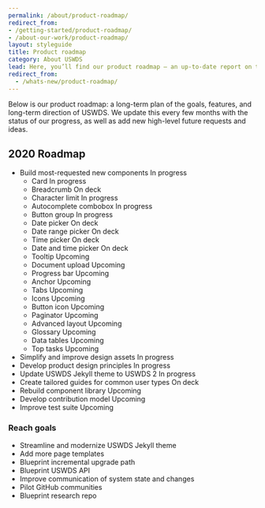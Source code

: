 ```yaml
---
permalink: /about/product-roadmap/
redirect_from:
- /getting-started/product-roadmap/
- /about-our-work/product-roadmap/
layout: styleguide
title: Product roadmap
category: About USWDS
lead: Here, you’ll find our product roadmap — an up-to-date report on the work we’re doing.
redirect_from:
  - /whats-new/product-roadmap/
---
```


Below is our product roadmap: a long-term plan of the goals, features,
and long-term direction of USWDS. We update this
every few months with the status of our progress, as well as add new
high-level future requests and ideas.

<!-- TODO: Make these into issues; add roadmap project board
You can also <a href="https://github.com/uswds/uswds/milestone/52" class="">view our product roadmap goals on GitHub</a>. -->

<h2>2020 Roadmap</h2>

<div class="maxw-tablet">
  <ul class="site-roadmap-list">
    <li class="site-roadmap-list__item"><span class="flex-fill">Build most-requested new components</span> <span class="usa-tag label-in-progress flex-auto">In progress</span>
      <ul class="site-roadmap-list__sublist">
        <li class="site-roadmap-list__item"><span class="flex-fill">Card</span> <span class="usa-tag label-in-progress">In progress</span></li>
        <li class="site-roadmap-list__item"><span class="flex-fill">Breadcrumb</span> <span class="usa-tag label-next">On deck</span></li>
        <li class="site-roadmap-list__item"><span class="flex-fill">Character limit</span> <span class="usa-tag label-in-progress">In progress</span></li>
        <li class="site-roadmap-list__item"><span class="flex-fill">Autocomplete combobox</span> <span class="usa-tag label-in-progress">In progress</span></li>
        <li class="site-roadmap-list__item"><span class="flex-fill">Button group</span> <span class="usa-tag label-in-progress">In progress</span></li>
        <li class="site-roadmap-list__item"><span class="flex-fill">Date picker</span>  <span class="usa-tag label-next">On deck</span></li>
        <li class="site-roadmap-list__item"><span class="flex-fill">Date range picker</span>  <span class="usa-tag label-next">On deck</span></li>
        <li class="site-roadmap-list__item"><span class="flex-fill">Time picker</span>  <span class="usa-tag label-next">On deck</span></li>
        <li class="site-roadmap-list__item"><span class="flex-fill">Date and time picker</span> <span class="usa-tag label-next">On deck</span></li>
        <li class="site-roadmap-list__item"><span class="flex-fill">Tooltip</span> <span class="usa-tag label-upcoming">Upcoming</span></li>
        <li class="site-roadmap-list__item"><span class="flex-fill">Document upload</span> <span class="usa-tag label-upcoming">Upcoming</span></li>
        <li class="site-roadmap-list__item"><span class="flex-fill">Progress bar</span> <span class="usa-tag label-upcoming">Upcoming</span></li>
        <li class="site-roadmap-list__item"><span class="flex-fill">Anchor</span> <span class="usa-tag label-upcoming">Upcoming</span></li>
        <li class="site-roadmap-list__item"><span class="flex-fill">Tabs</span> <span class="usa-tag label-upcoming">Upcoming</span></li>
        <li class="site-roadmap-list__item"><span class="flex-fill">Icons</span> <span class="usa-tag label-upcoming">Upcoming</span></li>
        <li class="site-roadmap-list__item"><span class="flex-fill">Button icon</span> <span class="usa-tag label-upcoming">Upcoming</span></li>
        <li class="site-roadmap-list__item"><span class="flex-fill">Paginator</span> <span class="usa-tag label-upcoming">Upcoming</span></li>
        <li class="site-roadmap-list__item"><span class="flex-fill">Advanced layout</span> <span class="usa-tag label-upcoming">Upcoming</span></li>
        <li class="site-roadmap-list__item"><span class="flex-fill">Glossary</span> <span class="usa-tag label-upcoming">Upcoming</span></li>
        <li class="site-roadmap-list__item"><span class="flex-fill">Data tables</span> <span class="usa-tag label-upcoming">Upcoming</span></li>
        <li class="site-roadmap-list__item"><span class="flex-fill">Top tasks</span> <span class="usa-tag label-upcoming">Upcoming</span></li>
      </ul>
    </li>
    <li class="site-roadmap-list__item"><span class="flex-fill">Simplify and improve design assets</span> <span class="usa-tag label-in-progress">In progress</span></li>
    <li class="site-roadmap-list__item"><span class="flex-fill">Develop product design principles</span> <span class="usa-tag label-in-progress">In progress</span></li>
    <li class="site-roadmap-list__item"><span class="flex-fill">Update USWDS Jekyll theme to USWDS 2</span> <span class="usa-tag label-in-progress">In progress</span></li>
    <li class="site-roadmap-list__item"><span class="flex-fill">Create tailored guides for common user types</span> <span class="usa-tag label-next">On deck</span></li>
    <li class="site-roadmap-list__item"><span class="flex-fill">Rebuild component library</span> <span class="usa-tag label-upcoming">Upcoming</span></li>
    <li class="site-roadmap-list__item"><span class="flex-fill">Develop contribution model</span> <span class="usa-tag label-upcoming">Upcoming</span></li>
    <li class="site-roadmap-list__item"><span class="flex-fill">Improve test suite</span> <span class="usa-tag label-upcoming">Upcoming</span></li>
  </ul>
</div>

<h3>Reach goals</h3>
<div class="maxw-tablet">
  <ul class="site-roadmap-list__sublist">
    <li class="site-roadmap-list__item"><span class="flex-fill">Streamline and modernize USWDS Jekyll theme</span></li>
    <li class="site-roadmap-list__item">Add more page templates</li>
    <li class="site-roadmap-list__item">Blueprint incremental upgrade path</li>
    <li class="site-roadmap-list__item">Blueprint USWDS API</li>
    <li class="site-roadmap-list__item">Improve communication of system state and changes</li>
    <li class="site-roadmap-list__item">Pilot GitHub communities</li>
    <li class="site-roadmap-list__item">Blueprint research repo</li>
  </ul>
</div>